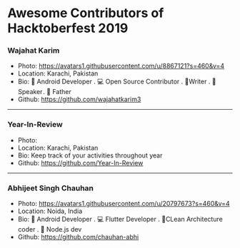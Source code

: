 # Awesome Contributors of Hacktoberfest 2019

### Wajahat Karim
- Photo: https://avatars1.githubusercontent.com/u/8867121?s=460&v=4
- Location: Karachi, Pakistan
- Bio: 📱 Android Developer . 💻 Open Source Contributor . 📝Writer . 🎤 Speaker . 👶 Father 
- Github: https://github.com/wajahatkarim3

-----------

### Year-In-Review
- Photo: 
- Location: Karachi, Pakistan
- Bio: Keep track of your activities throughout year
- Github: https://github.com/Year-In-Review

-----------

### Abhijeet Singh Chauhan
- Photo: https://avatars1.githubusercontent.com/u/20797673?s=460&v=4
- Location: Noida, India
- Bio: 📱 Android Developer . 💻 Flutter Developer . 📝CLean Architecture coder . 🎤 Node.js dev
- Github: https://github.com/chauhan-abhi
